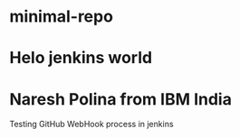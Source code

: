# minimal-repo

# Helo jenkins world

# Naresh Polina from IBM India

Testing GitHub WebHook process in jenkins
